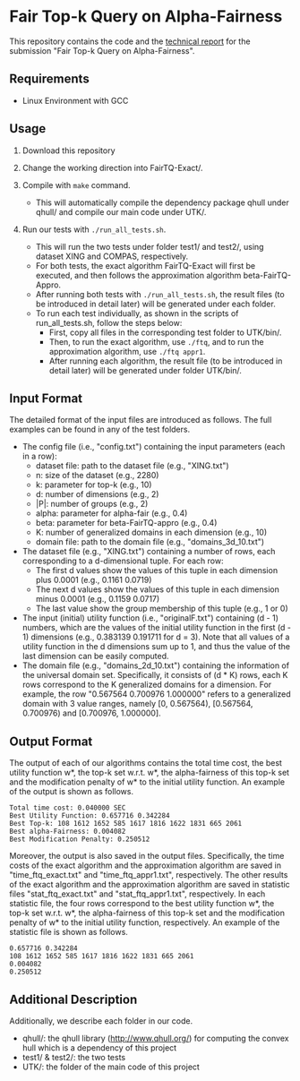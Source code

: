# Fair Top-k Query on Alpha-Fairness

This repository contains the code and the [technical report](FairTopK-TechnicalReport.pdf) for the submission "Fair Top-k Query on Alpha-Fairness".

## Requirements
- Linux Environment with GCC

## Usage

1. Download this repository

2. Change the working direction into FairTQ-Exact/.

3. Compile with `make` command.

    - This will automatically compile the dependency package qhull under qhull/ and compile our main code under UTK/.

4. Run our tests with `./run_all_tests.sh`.

    - This will run the two tests under folder test1/ and test2/, using dataset XING and COMPAS, respectively.
    - For both tests, the exact algorithm FairTQ-Exact will first be executed, and then follows the approximation algorithm beta-FairTQ-Appro.
    - After running both tests with `./run_all_tests.sh`, the result files (to be introduced in detail later) will be generated under each folder.
    - To run each test individually, as shown in the scripts of run_all_tests.sh, follow the steps below:
        - First, copy all files in the corresponding test folder to UTK/bin/.
        - Then, to run the exact algorithm, use `./ftq`, and to run the approximation algorithm, use `./ftq appr1`.
        - After running each algorithm, the result file (to be introduced in detail later) will be generated under folder UTK/bin/.

## Input Format

The detailed format of the input files are introduced as follows. The full examples can be found in any of the test folders.

- The config file (i.e., "config.txt") containing the input parameters (each in a row):
    - dataset file: path to the dataset file (e.g., "XING.txt")
    - n: size of the dataset (e.g., 2280)
    - k: parameter for top-k (e.g., 10)
    - d: number of dimensions (e.g., 2)
    - |P|: number of groups (e.g., 2)
    - alpha: parameter for alpha-fair (e.g., 0.4)
    - beta: parameter for beta-FairTQ-appro (e.g., 0.4)
    - K: number of generalized domains in each dimension (e.g., 10)
    - domain file: path to the domain file (e.g., "domains_3d_10.txt")
- The dataset file (e.g., "XING.txt") containing a number of rows, each corresponding to a d-dimensional tuple. For each row:
    - The first d values show the values of this tuple in each dimension plus 0.0001 (e.g., 0.1161 0.0719)
    - The next d values show the values of this tuple in each dimension minus 0.0001 (e.g., 0.1159 0.0717)
    - The last value show the group membership of this tuple (e.g., 1 or 0)
- The input (initial) utility function (i.e., "originalF.txt") containing (d - 1) numbers, which are the values of the initial utility function in the first (d - 1) dimensions (e.g., 0.383139 0.191711 for d = 3). Note that all values of a utility function in the d dimensions sum up to 1, and thus the value of the last dimension can be easily computed.
- The domain file (e.g., "domains_2d_10.txt") containing the information of the universal domain set. Specifically, it consists of (d * K) rows, each K rows correspond to the K generalized domains for a dimension. For example, the row "0.567564 0.700976 1.000000" refers to a generalized domain with 3 value ranges, namely [0, 0.567564), [0.567564, 0.700976) and [0.700976, 1.000000].

## Output Format

The output of each of our algorithms contains the total time cost, the best utility function w*, the top-k set w.r.t. w*, the alpha-fairness of this top-k set and the modification penalty of w* to the initial utility function. An example of the output is shown as follows.
```
Total time cost: 0.040000 SEC
Best Utility Function: 0.657716 0.342284
Best Top-k: 108 1612 1652 585 1617 1816 1622 1831 665 2061
Best alpha-Fairness: 0.004082
Best Modification Penalty: 0.250512
```

Moreover, the output is also saved in the output files. Specifically, the time costs of the exact algorithm and the approximation algorithm are saved in "time_ftq_exact.txt" and "time_ftq_appr1.txt", respectively. The other results of the exact algorithm and the approximation algorithm are saved in statistic files "stat_ftq_exact.txt" and "stat_ftq_appr1.txt", respectively. In each statistic file, the four rows correspond to the best utility function w*, the top-k set w.r.t. w*, the alpha-fairness of this top-k set and the modification penalty of w* to the initial utility function, respectively. An example of the statistic file is shown as follows.
```
0.657716 0.342284 
108 1612 1652 585 1617 1816 1622 1831 665 2061 
0.004082
0.250512
```

## Additional Description

Additionally, we describe each folder in our code.

- qhull/: the qhull library (http://www.qhull.org/) for computing the convex hull which is a dependency of this project
- test1/ & test2/: the two tests
- UTK/: the folder of the main code of this project
<!-- - UTK/bin/: the folder for the compiled binary
- UTK/src/: the folder for the source code of this project
- UTK/src/headers/: the folder the C++ headers of this project -->
